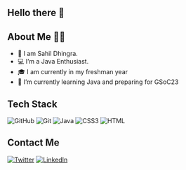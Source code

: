   ## Hello there 👋
  
  
  ## About Me 👨‍💻
  
- 👀 I am Sahil Dhingra.
- 💻 I’m a Java Enthusiast. 
- 🎓 I am currently in my freshman year
- 🌱 I’m currently learning Java and preparing for GSoC23

## Tech Stack 
![GitHub](https://img.shields.io/badge/GitHub-100000?style=for-the-badge&logo=github&logoColor=skyblue)
![Git](https://img.shields.io/badge/git-%23F05033.svg?style=for-the-badge&logo=git&logoColor=white)
![Java](https://img.shields.io/badge/JAVA-%23F05033.svg?style=for-the-badge&logo=java&logoColor=white)
![CSS3](https://img.shields.io/badge/CSS3-1572B6?style=for-the-badge&logo=css3&logoColor=white)
![HTML](https://img.shields.io/badge/HTML5-E34F26?style=for-the-badge&logo=html5&logoColor=white)

## Contact Me
[![Twitter](https://img.shields.io/badge/Twitter-1DA1F2?style=for-the-badge&logo=twitter&logoColor=white)](https://twitter.com/Sahil_Dhingraaa)
[![LinkedIn](https://img.shields.io/badge/LinkedIn-0077B5?style=for-the-badge&logo=linkedin&logoColor=white)](https://www.linkedin.com/in/sahildhingraa/)
